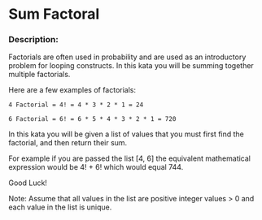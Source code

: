 # Sum Factoral

### Description:

Factorials are often used in probability and are used as an introductory problem for looping constructs. In this kata you will be summing together multiple factorials.

Here are a few examples of factorials:
```
4 Factorial = 4! = 4 * 3 * 2 * 1 = 24

6 Factorial = 6! = 6 * 5 * 4 * 3 * 2 * 1 = 720
```
In this kata you will be given a list of values that you must first find the factorial, and then return their sum.

For example if you are passed the list [4, 6] the equivalent mathematical expression would be 4! + 6! which would equal 744.

Good Luck!

Note: Assume that all values in the list are positive integer values > 0 and each value in the list is unique.